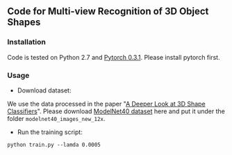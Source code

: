 ## Code for Multi-view Recognition of 3D Object Shapes

### Installation
Code is tested on Python 2.7 and [Pytorch 0.3.1](https://pytorch.org/). Please install pytorch first.

### Usage
* Download dataset:

We use the data processed in the paper "[A Deeper Look at 3D Shape Classifiers](https://people.cs.umass.edu/~jcsu/papers/shape_recog/)". Please download [ModelNet40 dataset](http://supermoe.cs.umass.edu/shape_recog/shaded_images.tar.gz) here and put it under the folder  `modelnet40_images_new_12x`. 



* Run the training script:

`python train.py --lamda 0.0005`
